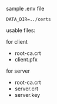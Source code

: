 sample .env file

```
DATA_DIR=../certs
```

usable files:

for client

- root-ca.crt
- client.pfx

for server

- root-ca.crt
- server.crt
- server.key
